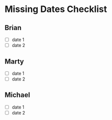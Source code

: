 # Missing Dates Checklist

## Brian
- [ ] date 1
- [ ] date 2

## Marty
- [ ] date 1
- [ ] date 2

## Michael
- [ ] date 1
- [ ] date 2